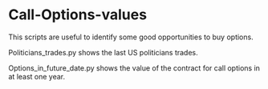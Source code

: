 # Call-Options-values
 
This scripts are useful to identify some good opportunities to buy options.

Politicians_trades.py shows the last US politicians trades.

Options_in_future_date.py shows the value of the contract for call options in at least one year.
